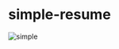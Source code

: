 # simple-resume
![simple](https://user-images.githubusercontent.com/60438849/133277196-5a587784-c371-460a-aaf7-fe72410f79be.png)
